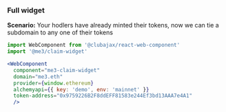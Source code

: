 ### Full widget

**Scenario:** Your hodlers have already minted their tokens, now we can tie a subdomain to any one of their tokens

```jsx
import WebComponent from '@clubajax/react-web-component'
import '@me3/claim-widget'

<WebComponent
  component="me3-claim-widget"
  domain="me3.eth"
  provider={window.ethereum}
  alchemyapi={{ key: 'demo', env: 'mainnet' }}
  token-address="0x9759226B2F8ddEFF81583e244Ef3bd13AAA7e4A1"
  />
```

